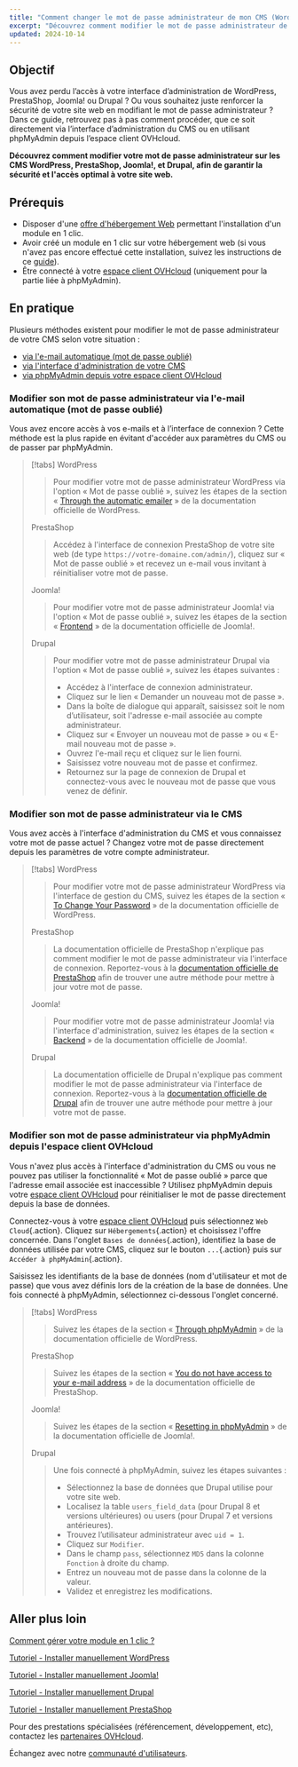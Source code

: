 ```yaml
---
title: "Comment changer le mot de passe administrateur de mon CMS (WordPress, PrestaShop, Joomla!, Drupal)"
excerpt: "Découvrez comment modifier le mot de passe administrateur de votre CMS WordPress, PrestaShop, Joomla! et Drupal"
updated: 2024-10-14
---
```


## Objectif

Vous avez perdu l’accès à votre interface d’administration de WordPress, PrestaShop, Joomla! ou Drupal ? Ou vous souhaitez juste renforcer la sécurité de votre site web en modifiant le mot de passe administrateur ? Dans ce guide, retrouvez pas à pas comment procéder, que ce soit directement via l’interface d’administration du CMS ou en utilisant phpMyAdmin depuis l’espace client OVHcloud.

**Découvrez comment modifier votre mot de passe administrateur sur les CMS WordPress, PrestaShop, Joomla!, et Drupal, afin de garantir la sécurité et l'accès optimal à votre site web.**

## Prérequis

- Disposer d'une [offre d'hébergement Web](https://www.ovh.com/fr/hebergement-web/) permettant l'installation d'un module en 1 clic.
- Avoir créé un module en 1 clic sur votre hébergement web (si vous n'avez pas encore effectué cette installation, suivez les instructions de ce [guide](/pages/web_cloud/web_hosting/cms_install_1_click_modules)).
- Être connecté à votre [espace client OVHcloud](/links/manager) (uniquement pour la partie liée à phpMyAdmin).

## En pratique

Plusieurs méthodes existent pour modifier le mot de passe administrateur de votre CMS selon votre situation :

- [via l'e-mail automatique (mot de passe oublié)](#via-email)
- [via l'interface d'administration de votre CMS](#via-cms)
- [via phpMyAdmin depuis votre espace client OVHcloud](#via-phpmyadmin)

### Modifier son mot de passe administrateur via l'e-mail automatique (mot de passe oublié) <a name="via-email"></a>

Vous avez encore accès à vos e-mails et à l’interface de connexion ? Cette méthode est la plus rapide en évitant d'accéder aux paramètres du CMS ou de passer par phpMyAdmin.

> [!tabs]
> WordPress
>>
>> Pour modifier votre mot de passe administrateur WordPress via l'option « Mot de passe oublié », suivez les étapes de la section « [Through the automatic emailer](https://wordpress.org/documentation/article/reset-your-password/#through-the-automatic-emailer) » de la documentation officielle de WordPress.
>>
> PrestaShop
>>
>> Accédez à l'interface de connexion PrestaShop de votre site web (de type `https://votre-domaine.com/admin/`), cliquez sur « Mot de passe oublié » et recevez un e-mail vous invitant à réinitialiser votre mot de passe.
>>
> Joomla!
>>
>> Pour modifier votre mot de passe administrateur Joomla! via l'option « Mot de passe oublié », suivez les étapes de la section « [Frontend](https://docs.joomla.org/Resetting_a_user_password/en) » de la documentation officielle de Joomla!.
>>
> Drupal
>>
>> Pour modifier votre mot de passe administrateur Drupal via l'option « Mot de passe oublié », suivez les étapes suivantes :
>>
>> - Accédez à l'interface de connexion administrateur.
>> - Cliquez sur le lien « Demander un nouveau mot de passe ».
>> - Dans la boîte de dialogue qui apparaît, saisissez soit le nom d’utilisateur, soit l'adresse e-mail associée au compte administrateur.
>> - Cliquez sur « Envoyer un nouveau mot de passe » ou « E-mail nouveau mot de passe ».
>> - Ouvrez l'e-mail reçu et cliquez sur le lien fourni.
>> - Saisissez votre nouveau mot de passe et confirmez.
>> - Retournez sur la page de connexion de Drupal et connectez-vous avec le nouveau mot de passe que vous venez de définir.

### Modifier son mot de passe administrateur via le CMS <a name="via-cms"></a>

Vous avez accès à l'interface d'administration du CMS et vous connaissez votre mot de passe actuel ? Changez votre mot de passe directement depuis les paramètres de votre compte administrateur.

> [!tabs]
> WordPress
>> Pour modifier votre mot de passe administrateur WordPress via l'interface de gestion du CMS, suivez les étapes de la section « [To Change Your Password](https://wordpress.org/documentation/article/reset-your-password/#to-change-your-password) » de la documentation officielle de WordPress.
>>
> PrestaShop
>>
>> La documentation officielle de PrestaShop n'explique pas comment modifier le mot de passe administrateur via l'interface de connexion. Reportez-vous à la [documentation officielle de PrestaShop](https://help-center.prestashop.com/hc/en-us/articles/10799006732818-Recover-your-admin-password) afin de trouver une autre méthode pour mettre à jour votre mot de passe.
>>
> Joomla!
>>
>> Pour modifier votre mot de passe administrateur Joomla! via l'interface d'administration, suivez les étapes de la section « [Backend](https://docs.joomla.org/Resetting_a_user_password/en) » de la documentation officielle de Joomla!.
>>
> Drupal
>>
>> La documentation officielle de Drupal n'explique pas comment modifier le mot de passe administrateur via l'interface de connexion. Reportez-vous à la [documentation officielle de Drupal](https://www.drupal.org/node/44164) afin de trouver une autre méthode pour mettre à jour votre mot de passe.

### Modifier son mot de passe administrateur via phpMyAdmin depuis l'espace client OVHcloud <a name="via-phpmyadmin"></a>

Vous n'avez plus accès à l'interface d'administration du CMS ou vous ne pouvez pas utiliser la fonctionnalité « Mot de passe oublié » parce que l'adresse email associée est inaccessible ? Utilisez phpMyAdmin depuis votre [espace client OVHcloud](/links/manager) pour réinitialiser le mot de passe directement depuis la base de données.

Connectez-vous à votre [espace client OVHcloud](/links/manager) puis sélectionnez `Web Cloud`{.action}. Cliquez sur `Hébergements`{.action} et choisissez l'offre concernée. Dans l'onglet `Bases de données`{.action}, identifiez la base de données utilisée par votre CMS, cliquez sur le bouton `...`{.action} puis sur `Accéder à phpMyAdmin`{.action}.

Saisissez les identifiants de la base de données (nom d'utilisateur et mot de passe) que vous avez définis lors de la création de la base de données. Une fois connecté à phpMyAdmin, sélectionnez ci-dessous l'onglet concerné.

> [!tabs]
> WordPress
>>
>> Suivez les étapes de la section « [Through phpMyAdmin](https://wordpress.org/documentation/article/reset-your-password/#through-phpmyadmin) » de la documentation officielle de WordPress.
>>
> PrestaShop
>>
>> Suivez les étapes de la section « [You do not have access to your e-mail address](https://help-center.prestashop.com/hc/en-us/articles/10799006732818-Recover-your-admin-password) » de la documentation officielle de PrestaShop.
>>
> Joomla!
>>
>> Suivez les étapes de la section « [Resetting in phpMyAdmin](https://docs.joomla.org/Resetting_a_user_password/en) » de la documentation officielle de Joomla!.
>>
> Drupal
>>
>> Une fois connecté à phpMyAdmin, suivez les étapes suivantes :
>> 
>> - Sélectionnez la base de données que Drupal utilise pour votre site web.
>> - Localisez la table `users_field_data` (pour Drupal 8 et versions ultérieures) ou users (pour Drupal 7 et versions antérieures).
>> - Trouvez l’utilisateur administrateur avec `uid = 1`.
>> - Cliquez sur `Modifier`.
>> - Dans le champ `pass`, sélectionnez `MD5` dans la colonne `Fonction` à droite du champ.
>> - Entrez un nouveau mot de passe dans la colonne de la valeur.
>> - Validez et enregistrez les modifications.

## Aller plus loin <a name="go-further"></a>

[Comment gérer votre module en 1 clic ? ](/pages/web_cloud/web_hosting/cms_manage_1_click_module)

[Tutoriel - Installer manuellement WordPress](/pages/web_cloud/web_hosting/cms_manual_installation_wordpress)

[Tutoriel - Installer manuellement Joomla!](/pages/web_cloud/web_hosting/cms_manual_installation_joomla)

[Tutoriel - Installer manuellement Drupal](/pages/web_cloud/web_hosting/cms_manual_installation_drupal)

[Tutoriel - Installer manuellement PrestaShop](/pages/web_cloud/web_hosting/cms_manual_installation_prestashop)

Pour des prestations spécialisées (référencement, développement, etc), contactez les [partenaires OVHcloud](/links/partner).

Échangez avec notre [communauté d'utilisateurs](/links/community).